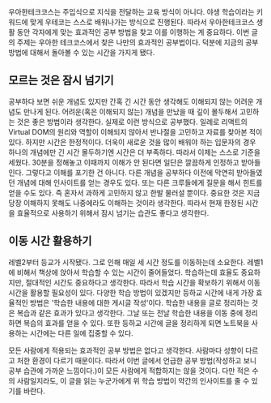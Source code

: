 우아한테크코스는 주입식으로 지식을 전달하는 교육 방식이 아니다. 야생 학습이라는 키워드에 맞게 우테코는 스스로 배워나가는 방식으로 진행된다. 따라서 우아한테크코스 생활 동안 각자에게 맞는 효과적인 공부 방법을 찾고 이를 이행하는 게 중요하다. 이번 글의 주제는 우아한 테크코스에서 찾은 나만의 효과적인 공부법이다. 덕분에 지금의 공부 방법에 대해서 돌아볼 수 있는 시간을 가지게 됐다.

## 모르는 것은 잠시 넘기기
공부하다 보면 쉬운 개념도 있지만 간혹 긴 시간 동안 생각해도 이해되지 않는 어려운 개념도 만나게 된다. 어려운(혹은 이해되지 않는) 개념을 만났을 때 깊이 몰두해서 고민하는 것은 좋은 방법이라 생각한다. 실제로 이런 방식으로 공부했다. 일례로 리액트의 Virtual DOM의 원리와 역할이 이해되지 않아서 반나절을 고민하고 자료를 찾아본 적이 있다.
하지만 시간은 한정적이다. 더욱이 새로운 것을 많이 배워야 하는 입문자의 경우 하나의 개념에만 긴 시간 몰두하기엔 시간은 더 부족하다. 따라서 이제는 스스로 기준을 세웠다. 30분을 정해놓고 이때까지 이해가 안 된다면 일단은 깔끔하게 인정하고 받아들인다.
그렇다고 이해를 포기한 건 아니다. 다른 개념을 공부하다 이전에 막연히 받아들였던 개념에 대해 인사이트를 얻는 경우도 있다. 또는 다른 크루들에게 질문을 해서 힌트를 얻을 수도 있다. 즉 혼자서 과하게 고민하지 않고 한발 물러설 뿐이다. 중요한 것은 지금 당장 이해하지 못해도 나중에라도 이해하는 것이라 생각한다. 따라서 현재 한정된 시간을 효율적으로 사용하기 위해서 잠시 넘기는 습관도 좋다고 생각한다.

## 이동 시간 활용하기
레벨2부터 등교가 시작됐다. 그로 인해 매일 세 시간 정도를 이동하는데 소요한다. 레벨1에 비해서 책상에 앉아서 학습할 수 있는 시간이 줄어들었다. 학습하는데 효율도 중요하지만, 절대적인 시간도 중요하다고 생각한다. 따라서 학습 시간을 확보하기 위해서 이동 시간을 활용할 필요성이 있다. 다양한 학습 방법이 있겠지만 등하교 시간에 내게 가장 효율적인 방법은 '학습한 내용에 대한 게시글 작성'이다. 학습한 내용을 글로 정리하는 것은 복습과 같은 효과가 있다고 생각한다. 그날 또는 전날 학습한 내용을 이동 중에 정리하면 복습의 효과를 얻을 수 있다. 또한 등하교 시간에 글을 정리하게 되면 노트북을 사용하는 시간에는 다른 일에 집중할 수 있다.

모든 사람에게 적용되는 효과적인 공부 방법은 없다고 생각한다. 사람마다 성향이 다르고 처한 환경이 다르기 때문이다. 따라서 이번 글에서 언급한 공부 방법(작성하고 보니 공부 습관에 가까운 느낌이다.)이 모든 사람에게 적합하지는 않을 것이다. 다만 적은 수의 사람일지라도, 이 글을 읽는 누군가에게 위 학습 방법이 약간의 인사이트를 줄 수 있기를 바란다.
